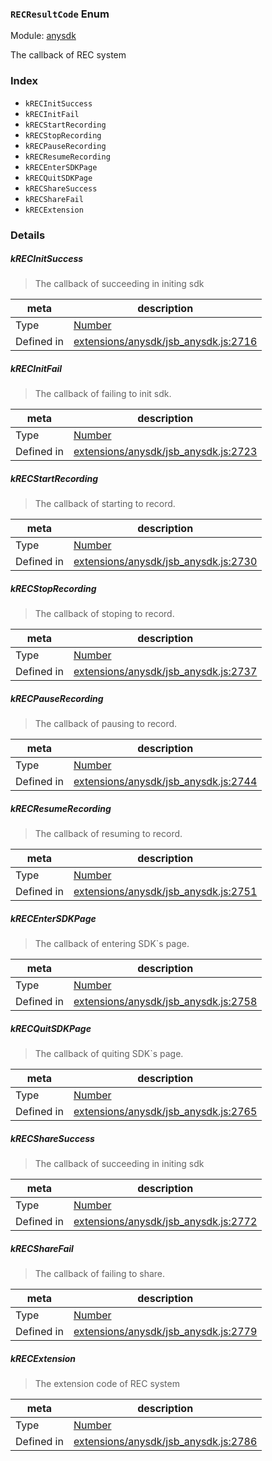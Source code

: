 ### `RECResultCode` Enum



Module: [anysdk](../modules/anysdk.md)


The callback of REC system


### Index
  - `kRECInitSuccess`
  - `kRECInitFail`
  - `kRECStartRecording`
  - `kRECStopRecording`
  - `kRECPauseRecording`
  - `kRECResumeRecording`
  - `kRECEnterSDKPage`
  - `kRECQuitSDKPage`
  - `kRECShareSuccess`
  - `kRECShareFail`
  - `kRECExtension`

### Details


##### kRECInitSuccess

> The callback of succeeding in initing sdk

| meta | description |
|------|-------------|
| Type | <a href="https://developer.mozilla.org/en/JavaScript/Reference/Global_Objects/Number" class="crosslink external" target="_blank">Number</a> |
| Defined in | [extensions/anysdk/jsb_anysdk.js:2716](https://github.com/cocos-creator/engine/blob/8bf4522a6d43b53258219983aabd728909ce24ca/extensions/anysdk/jsb_anysdk.js#L2716) |



##### kRECInitFail

> The callback of failing to init sdk.

| meta | description |
|------|-------------|
| Type | <a href="https://developer.mozilla.org/en/JavaScript/Reference/Global_Objects/Number" class="crosslink external" target="_blank">Number</a> |
| Defined in | [extensions/anysdk/jsb_anysdk.js:2723](https://github.com/cocos-creator/engine/blob/8bf4522a6d43b53258219983aabd728909ce24ca/extensions/anysdk/jsb_anysdk.js#L2723) |



##### kRECStartRecording

> The callback of starting to record.

| meta | description |
|------|-------------|
| Type | <a href="https://developer.mozilla.org/en/JavaScript/Reference/Global_Objects/Number" class="crosslink external" target="_blank">Number</a> |
| Defined in | [extensions/anysdk/jsb_anysdk.js:2730](https://github.com/cocos-creator/engine/blob/8bf4522a6d43b53258219983aabd728909ce24ca/extensions/anysdk/jsb_anysdk.js#L2730) |



##### kRECStopRecording

> The callback of stoping to record.

| meta | description |
|------|-------------|
| Type | <a href="https://developer.mozilla.org/en/JavaScript/Reference/Global_Objects/Number" class="crosslink external" target="_blank">Number</a> |
| Defined in | [extensions/anysdk/jsb_anysdk.js:2737](https://github.com/cocos-creator/engine/blob/8bf4522a6d43b53258219983aabd728909ce24ca/extensions/anysdk/jsb_anysdk.js#L2737) |



##### kRECPauseRecording

> The callback of pausing to record.

| meta | description |
|------|-------------|
| Type | <a href="https://developer.mozilla.org/en/JavaScript/Reference/Global_Objects/Number" class="crosslink external" target="_blank">Number</a> |
| Defined in | [extensions/anysdk/jsb_anysdk.js:2744](https://github.com/cocos-creator/engine/blob/8bf4522a6d43b53258219983aabd728909ce24ca/extensions/anysdk/jsb_anysdk.js#L2744) |



##### kRECResumeRecording

> The callback of resuming to record.

| meta | description |
|------|-------------|
| Type | <a href="https://developer.mozilla.org/en/JavaScript/Reference/Global_Objects/Number" class="crosslink external" target="_blank">Number</a> |
| Defined in | [extensions/anysdk/jsb_anysdk.js:2751](https://github.com/cocos-creator/engine/blob/8bf4522a6d43b53258219983aabd728909ce24ca/extensions/anysdk/jsb_anysdk.js#L2751) |



##### kRECEnterSDKPage

> The callback of entering SDK`s page.

| meta | description |
|------|-------------|
| Type | <a href="https://developer.mozilla.org/en/JavaScript/Reference/Global_Objects/Number" class="crosslink external" target="_blank">Number</a> |
| Defined in | [extensions/anysdk/jsb_anysdk.js:2758](https://github.com/cocos-creator/engine/blob/8bf4522a6d43b53258219983aabd728909ce24ca/extensions/anysdk/jsb_anysdk.js#L2758) |



##### kRECQuitSDKPage

> The callback of quiting SDK`s page.

| meta | description |
|------|-------------|
| Type | <a href="https://developer.mozilla.org/en/JavaScript/Reference/Global_Objects/Number" class="crosslink external" target="_blank">Number</a> |
| Defined in | [extensions/anysdk/jsb_anysdk.js:2765](https://github.com/cocos-creator/engine/blob/8bf4522a6d43b53258219983aabd728909ce24ca/extensions/anysdk/jsb_anysdk.js#L2765) |



##### kRECShareSuccess

> The callback of succeeding in initing sdk

| meta | description |
|------|-------------|
| Type | <a href="https://developer.mozilla.org/en/JavaScript/Reference/Global_Objects/Number" class="crosslink external" target="_blank">Number</a> |
| Defined in | [extensions/anysdk/jsb_anysdk.js:2772](https://github.com/cocos-creator/engine/blob/8bf4522a6d43b53258219983aabd728909ce24ca/extensions/anysdk/jsb_anysdk.js#L2772) |



##### kRECShareFail

> The callback of failing to share.

| meta | description |
|------|-------------|
| Type | <a href="https://developer.mozilla.org/en/JavaScript/Reference/Global_Objects/Number" class="crosslink external" target="_blank">Number</a> |
| Defined in | [extensions/anysdk/jsb_anysdk.js:2779](https://github.com/cocos-creator/engine/blob/8bf4522a6d43b53258219983aabd728909ce24ca/extensions/anysdk/jsb_anysdk.js#L2779) |



##### kRECExtension

> The extension code of REC system

| meta | description |
|------|-------------|
| Type | <a href="https://developer.mozilla.org/en/JavaScript/Reference/Global_Objects/Number" class="crosslink external" target="_blank">Number</a> |
| Defined in | [extensions/anysdk/jsb_anysdk.js:2786](https://github.com/cocos-creator/engine/blob/8bf4522a6d43b53258219983aabd728909ce24ca/extensions/anysdk/jsb_anysdk.js#L2786) |


